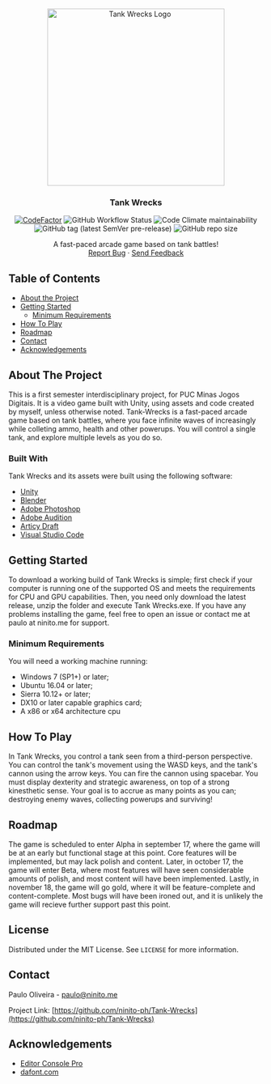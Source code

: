 <!--
*** Thanks for checking out this README Template. If you have a suggestion that would
*** make this better, please fork the repo and create a pull request or simply open
*** an issue with the tag "enhancement".
*** Thanks again! Now go create something AMAZING! :D
-->





<!-- PROJECT SHIELDS -->
<!--
*** I'm using markdown "reference style" links for readability.
*** Reference links are enclosed in brackets [ ] instead of parentheses ( ).
*** See the bottom of this document for the declaration of the reference variables
*** for contributors-url, forks-url, etc. This is an optional, concise syntax you may use.
*** https://www.markdownguide.org/basic-syntax/#reference-style-links
-->




<!-- PROJECT LOGO -->
<br />
<p align="center">
  <a href="https://github.com/ninito-ph/Tank-Wrecks/blob/master/README.md">
    <img src="https://i.imgur.com/LNEaFxc.png" alt="Tank Wrecks Logo" width="350" height="350">
  </a>
 
<h3 align="center">Tank Wrecks</h3>
  <p align="center">
    <a href="https://www.codefactor.io/repository/github/ninito-ph/tank-wrecks"><img src="https://www.codefactor.io/repository/github/ninito-ph/tank-wrecks/badge?s=3c7b0b2a6c29b80d5ad232ead059891684dec177" alt="CodeFactor" /></a>
    <img alt="GitHub Workflow Status" src="https://img.shields.io/github/workflow/status/ninito-ph/Tank-Wrecks/build">
    <img alt="Code Climate maintainability" src="https://img.shields.io/codeclimate/maintainability/ninito-ph/Tank-Wrecks">
    <img alt="GitHub tag (latest SemVer pre-release)" src="https://img.shields.io/github/v/tag/ninito-ph/Tank-Wrecks?include_prereleases&label=version">
    <img alt="GitHub repo size" src="https://img.shields.io/github/repo-size/ninito-ph/Tank-Wrecks?label=project%20size">
    <br />
    </p>
  </p>
  
  <p align="center">
    A fast-paced arcade game based on tank battles!
    <br />
    <a href="https://github.com/ninito-ph/Tank-Wrecks/issues">Report Bug</a>
    ·
    <a href="#contact">Send Feedback</a>
  </p>
</p>



<!-- TABLE OF CONTENTS -->
## Table of Contents

* [About the Project](#about-the-project)
* [Getting Started](#getting-started)
  * [Minimum Requirements](#minimum-requirements)
* [How To Play](#how-to-play)
* [Roadmap](#roadmap)
* [Contact](#contact)
* [Acknowledgements](#acknowledgements)



<!-- ABOUT THE PROJECT -->
## About The Project

This is a first semester interdisciplinary project, for PUC Minas Jogos Digitais. It is a video game built with Unity, using assets and code created by myself, unless otherwise noted. Tank-Wrecks is a fast-paced arcade game based on tank battles, where you face infinite waves of increasingly while colleting ammo, health and other powerups. You will control a single tank, and explore multiple levels as you do so.

### Built With
Tank Wrecks and its assets were built using the following software:
* [Unity](https://unity.com/)
* [Blender](https://www.blender.org/)
* [Adobe Photoshop](https://www.adobe.com/products/photoshop.html)
* [Adobe Audition](https://www.adobe.com/products/audition.html)
* [Articy Draft](https://www.articy.com/en/)
* [Visual Studio Code](https://code.visualstudio.com/)


<!-- GETTING STARTED -->
## Getting Started

To download a working build of Tank Wrecks is simple; first check if your computer is running one of the supported OS and meets the requirements for CPU and GPU capabilities. Then, you need only download the latest release, unzip the folder and execute Tank Wrecks.exe. If you have any problems installing the game, feel free to open an issue or contact me at paulo at ninito.me for support.

### Minimum Requirements

You will need a working machine running:
* Windows 7 (SP1+) or later;
* Ubuntu 16.04 or later;
* Sierra 10.12+ or later;
* DX10 or later capable graphics card;
* A x86 or x64 architecture cpu

<!-- USAGE EXAMPLES -->
## How To Play

In Tank Wrecks, you control a tank seen from a third-person perspective. You can control the tank's movement using the WASD keys, and the tank's cannon using the arrow keys. You can fire the cannon using spacebar. You must display dexterity and strategic awareness, on top of a strong kinesthetic sense. Your goal is to accrue as many points as you can; destroying enemy waves, collecting powerups and surviving!

<!-- ROADMAP -->
## Roadmap

The game is scheduled to enter Alpha in september 17, where the game will be at an early but functional stage at this point. Core features will be implemented, but may lack polish and content. Later, in october 17, the game will enter Beta, where most features will have seen considerable amounts of polish, and most content will have been implemented. Lastly, in november 18, the game will go gold, where it will be feature-complete and content-complete. Most bugs will have been ironed out, and it is unlikely the game will recieve further support past this point. 


<!-- LICENSE -->
## License

Distributed under the MIT License. See `LICENSE` for more information.


<!-- CONTACT -->
## Contact

Paulo Oliveira - paulo@ninito.me

Project Link: [https://github.com/ninito-ph/Tank-Wrecks](https://github.com/ninito-ph/Tank-Wrecks)


<!-- ACKNOWLEDGEMENTS -->
## Acknowledgements
* [Editor Console Pro](https://assetstore.unity.com/packages/tools/utilities/editor-console-pro-11889)
* [dafont.com](https://www.dafont.com)

